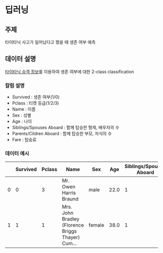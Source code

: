 # 딥러닝
## 주제
타이타닉 사고가 일어났다고 했을 때 생존 여부 예측

## 데이터 설명
[타이타닉 승객 정보](https://web.stanford.edu/class/archive/cs/cs109/cs109.1166/stuff/titanic.csv)를 이용하여 생존 여부에 대한 2-class classification
### 칼럼 설명
*   Survived : 생존 여부(1/0)
*   Pclass : 티켓 등급(1/2/3)
*   Name : 이름
*   Sex : 성별
*   Age : 나이
*   Siblings/Spouses Aboard : 함께 탑승한 형제, 배우자의 수
*   Parents/Cildren Aboard : 함께 탑승한 부모, 자식의 수
*   Fare : 탑승료
### 데이터 예시
| | Survived | Pclass | Name | Sex | Age | Siblings/Spouses Aboard | Parents/Children Aboard | Fare |
---|---|---|---|---|---|---|---|---|
0 | 0 | 3 | Mr. Owen Harris Braund | male | 22.0 | 1 | 0 | 7.2500 |
1 | 1 | 1 | Mrs. John Bradley (Florence Briggs Thayer) Cum... | female | 38.0 | 1 | 0 | 71.2833 |
